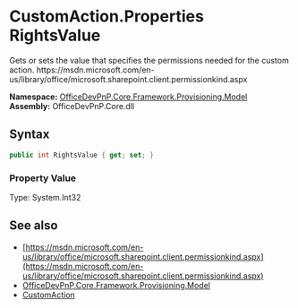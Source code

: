 # CustomAction.Properties RightsValue
<summary> Gets or sets the value that specifies the permissions needed for the custom action. <seealso><cref>https://msdn.microsoft.com/en-us/library/office/microsoft.sharepoint.client.permissionkind.aspx</cref></seealso></summary>  

**Namespace:** [OfficeDevPnP.Core.Framework.Provisioning.Model](OfficeDevPnP.Core.Framework.Provisioning.Model.md)  
**Assembly:** OfficeDevPnP.Core.dll  
## Syntax
```C#
public int RightsValue { get; set; }
```

### Property Value
Type: System.Int32  

## See also
- [https://msdn.microsoft.com/en-us/library/office/microsoft.sharepoint.client.permissionkind.aspx](https://msdn.microsoft.com/en-us/library/office/microsoft.sharepoint.client.permissionkind.aspx)
- [OfficeDevPnP.Core.Framework.Provisioning.Model](OfficeDevPnP.Core.Framework.Provisioning.Model.md)
- [CustomAction](OfficeDevPnP.Core.Framework.Provisioning.Model.CustomAction.md) 
